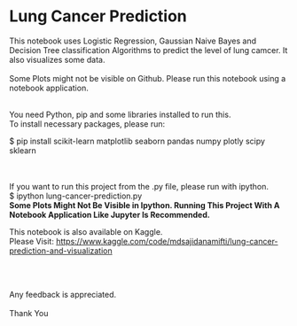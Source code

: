# Lung Cancer Prediction
This notebook uses Logistic Regression, Gaussian Naive Bayes and Decision Tree classification Algorithms to predict the level of lung camcer. It also visualizes some data.
<br>
<br>
Some Plots might not be visible on Github. Please run this notebook using a notebook application.
<br>
<br>

You need Python, pip and some libraries installed to run this.
<br>
To install necessary packages, please run:
<br>

$ pip install scikit-learn matplotlib seaborn pandas numpy plotly scipy sklearn

<br>
<br>
If you want to run this project from the .py file, please run with ipython.
<br>
$ ipython lung-cancer-prediction.py
<br>
<strong>Some Plots Might Not Be Visible in Ipython. Running This Project With A Notebook Application Like Jupyter Is Recommended.</strong>
<br>

This notebook is also available on Kaggle.
<br>
Please Visit: https://www.kaggle.com/code/mdsajidanamifti/lung-cancer-prediction-and-visualization

<br>
<br>

Any feedback is appreciated.
<br><br>
Thank You
